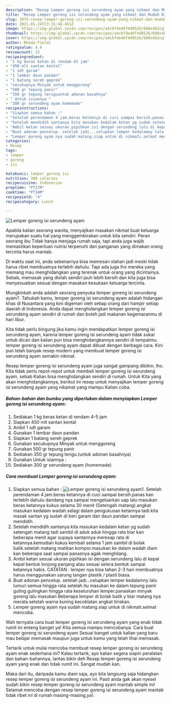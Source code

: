 ```yaml
---
description: "Resep Lemper goreng isi serundeng ayam yang nikmat dan Mudah Dibuat"
title: "Resep Lemper goreng isi serundeng ayam yang nikmat dan Mudah Dibuat"
slug: 1075-resep-lemper-goreng-isi-serundeng-ayam-yang-nikmat-dan-mudah-dibuat
date: 2021-01-24T23:15:44.451Z
image: https://img-global.cpcdn.com/recipes/a4cbfde46f4d0526/680x482cq70/lemper-goreng-isi-serundeng-ayam-foto-resep-utama.jpg
thumbnail: https://img-global.cpcdn.com/recipes/a4cbfde46f4d0526/680x482cq70/lemper-goreng-isi-serundeng-ayam-foto-resep-utama.jpg
cover: https://img-global.cpcdn.com/recipes/a4cbfde46f4d0526/680x482cq70/lemper-goreng-isi-serundeng-ayam-foto-resep-utama.jpg
author: Rhoda Fields
ratingvalue: 4.4
reviewcount: 15
recipeingredient:
- "1 kg beras ketan di rendam 45 jam"
- "450 mlt santan kental"
- "1 sdt garam"
- "1 lembar daun pandan"
- "1 batang sereh geprek"
- "secukupnya Minyak untuk menggoreng"
- "500 gr tepung panir"
- "350 gr tepung teriguuntuk adonan basahnya"
- " Untuk isiannya "
- "300 gr serundeng ayam homemade"
recipeinstructions:
- "Siapkan semua bahan :"
- "Setelah perendaman 4 jam.beras ketannya di cuci sampai bersih.panas kan terlebih dahulu dandang nya sampai mengeluarkan uap lalu masukan beras ketannya kukus selama 30 menit (Setengah matang).angkat masukan kedalam wadah.selagi dalam pengukusan ketannya tadi.kita masak santan yg sudah di beri garam dan daun pandan sampai mendidih."
- "Setelah mendidih santanya kita masukan kedalam ketan yg sudah setengah matang tadi sambil di aduk aduk hingga rata biar kan beberapa menit agar supaya santannya meresap rata di ketannya.kemudian kukus kembali selama 1 jam sambil di bolak balik.setelah matang matikan kompor.masukan ke dalam wadah diam kan beberapa saat sampai panasnya agak menghilang."
- "Ambil ketan sesuai ukuran pipihkan isi dengan serundeng lalu di kepal kepal bentuk lonjong panjang atau sesuai selera.bentuk sampai ketannya habis. CATATAN : lemper nya bisa tahan 2-3 hari membuatnya harus menggunakan sarung tangan plastik / plasti biasa."
- "Buat adonan pencelup. setelah jadi...celupkan lemper kedalamny lalu lumuri semua hingga rata setelah itu masukan ke dalam tepung panir guling gulingkan hingga rata keseluruhan lemper.panaskan minyak goreng lalu masukan Beberapa lemper di bolak balik y biar matang nya merata.setelah warna kuning kecoklatan angkat tiriskan."
- "Lemper goreng ayam nya sudah matang.siap untuk di nikmati.selmat mencoba."
categories:
- Resep
tags:
- lemper
- goreng
- isi

katakunci: lemper goreng isi 
nutrition: 300 calories
recipecuisine: Indonesian
preptime: "PT17M"
cooktime: "PT34M"
recipeyield: "4"
recipecategory: Lunch

---
```



![Lemper goreng isi serundeng ayam](https://img-global.cpcdn.com/recipes/a4cbfde46f4d0526/680x482cq70/lemper-goreng-isi-serundeng-ayam-foto-resep-utama.jpg)

Apabila kalian seorang wanita, menyajikan masakan nikmat buat keluarga merupakan suatu hal yang menggembirakan untuk kita sendiri. Peran seorang ibu Tidak hanya menjaga rumah saja, tapi anda juga wajib memastikan keperluan nutrisi terpenuhi dan panganan yang dimakan orang tercinta harus mantab.

Di waktu  saat ini, anda sebenarnya bisa memesan olahan jadi meski tidak harus ribet membuatnya terlebih dahulu. Tapi ada juga lho mereka yang memang mau menghidangkan yang terenak untuk orang yang dicintainya. Sebab, memasak yang diolah sendiri jauh lebih bersih dan kita juga bisa menyesuaikan sesuai dengan masakan kesukaan keluarga tercinta. 



Mungkinkah anda adalah seorang penyuka lemper goreng isi serundeng ayam?. Tahukah kamu, lemper goreng isi serundeng ayam adalah hidangan khas di Nusantara yang kini digemari oleh setiap orang dari hampir setiap daerah di Indonesia. Anda dapat menghidangkan lemper goreng isi serundeng ayam sendiri di rumah dan boleh jadi makanan kegemaranmu di hari libur.

Kita tidak perlu bingung jika kamu ingin mendapatkan lemper goreng isi serundeng ayam, karena lemper goreng isi serundeng ayam tidak sukar untuk dicari dan kalian pun bisa menghidangkannya sendiri di tempatmu. lemper goreng isi serundeng ayam dapat dibuat dengan berbagai cara. Kini pun telah banyak resep modern yang membuat lemper goreng isi serundeng ayam semakin nikmat.

Resep lemper goreng isi serundeng ayam juga sangat gampang dibikin, lho. Kita tidak perlu repot-repot untuk membeli lemper goreng isi serundeng ayam, sebab Kalian bisa menghidangkan sendiri di rumah. Untuk Kita yang akan menghidangkannya, berikut ini resep untuk menyajikan lemper goreng isi serundeng ayam yang nikamat yang mampu Kalian coba.

<!--inarticleads1-->

##### Bahan-bahan dan bumbu yang diperlukan dalam menyiapkan Lemper goreng isi serundeng ayam:

1. Sediakan 1 kg beras ketan di rendam 4-5 jam
1. Siapkan 450 mlt santan kental
1. Ambil 1 sdt garam
1. Gunakan 1 lembar daun pandan
1. Siapkan 1 batang sereh geprek
1. Gunakan secukupnya Minyak untuk menggoreng
1. Gunakan 500 gr tepung panir
1. Sediakan 350 gr tepung terigu.(untuk adonan basahnya)
1. Gunakan  Untuk isiannya :
1. Sediakan 300 gr serundeng ayam (homemade)




<!--inarticleads2-->

##### Cara membuat Lemper goreng isi serundeng ayam:

1. Siapkan semua bahan :
<img src="https://img-global.cpcdn.com/steps/3202958c029c7a54/160x128cq70/lemper-goreng-isi-serundeng-ayam-langkah-memasak-1-foto.jpg" alt="Lemper goreng isi serundeng ayam">1. Setelah perendaman 4 jam.beras ketannya di cuci sampai bersih.panas kan terlebih dahulu dandang nya sampai mengeluarkan uap lalu masukan beras ketannya kukus selama 30 menit (Setengah matang).angkat masukan kedalam wadah.selagi dalam pengukusan ketannya tadi.kita masak santan yg sudah di beri garam dan daun pandan sampai mendidih.
1. Setelah mendidih santanya kita masukan kedalam ketan yg sudah setengah matang tadi sambil di aduk aduk hingga rata biar kan beberapa menit agar supaya santannya meresap rata di ketannya.kemudian kukus kembali selama 1 jam sambil di bolak balik.setelah matang matikan kompor.masukan ke dalam wadah diam kan beberapa saat sampai panasnya agak menghilang.
1. Ambil ketan sesuai ukuran pipihkan isi dengan serundeng lalu di kepal kepal bentuk lonjong panjang atau sesuai selera.bentuk sampai ketannya habis. CATATAN : lemper nya bisa tahan 2-3 hari membuatnya harus menggunakan sarung tangan plastik / plasti biasa.
1. Buat adonan pencelup. setelah jadi...celupkan lemper kedalamny lalu lumuri semua hingga rata setelah itu masukan ke dalam tepung panir guling gulingkan hingga rata keseluruhan lemper.panaskan minyak goreng lalu masukan Beberapa lemper di bolak balik y biar matang nya merata.setelah warna kuning kecoklatan angkat tiriskan.
1. Lemper goreng ayam nya sudah matang.siap untuk di nikmati.selmat mencoba.




Wah ternyata cara buat lemper goreng isi serundeng ayam yang enak tidak rumit ini enteng banget ya! Kita semua mampu mencobanya. Cara buat lemper goreng isi serundeng ayam Sesuai banget untuk kalian yang baru mau belajar memasak maupun juga untuk kamu yang telah lihai memasak.

Tertarik untuk mulai mencoba membuat resep lemper goreng isi serundeng ayam enak sederhana ini? Kalau tertarik, ayo kalian segera siapin peralatan dan bahan-bahannya, lantas bikin deh Resep lemper goreng isi serundeng ayam yang enak dan tidak rumit ini. Sangat mudah kan. 

Maka dari itu, daripada kamu diam saja, ayo kita langsung saja hidangkan resep lemper goreng isi serundeng ayam ini. Pasti anda gak akan nyesel sudah bikin resep lemper goreng isi serundeng ayam mantab simple ini! Selamat mencoba dengan resep lemper goreng isi serundeng ayam mantab tidak ribet ini di rumah masing-masing,ya!.

